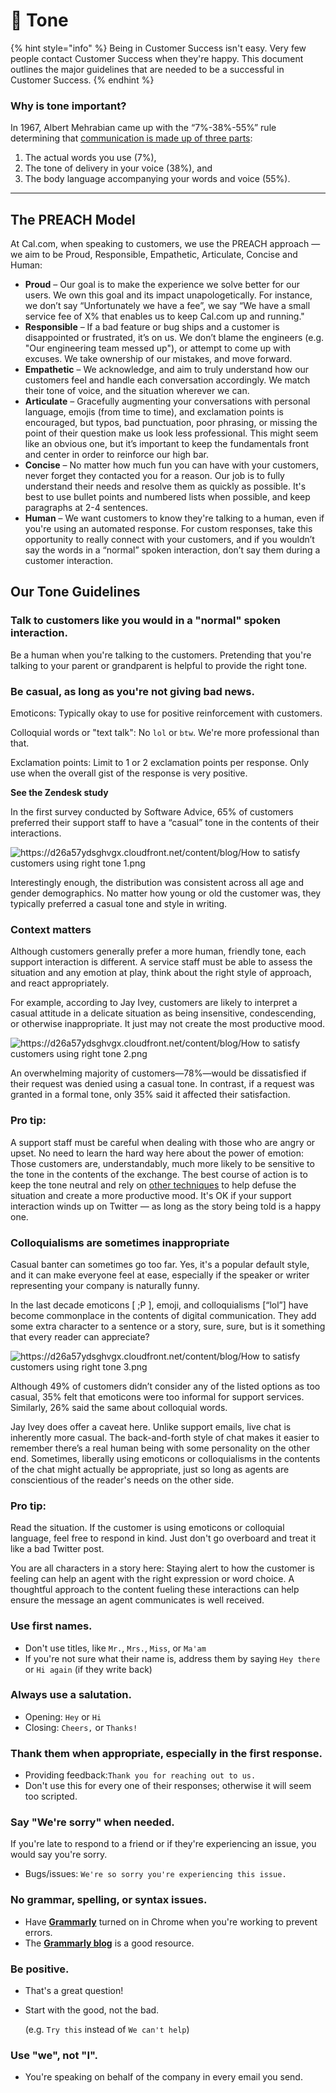 # 💟 Tone

{% hint style="info" %}
Being in Customer Success isn't easy. Very few people contact Customer Success when they're happy. This document outlines the major guidelines that are needed to be a successful in Customer Success.
{% endhint %}

### Why is tone important?

In 1967, Albert Mehrabian came up with the “7%-38%-55%” rule determining that [communication is made up of three parts](http://www.ecademy.com/node.php?id=78144):

1. The actual words you use (7%),
2. The tone of delivery in your voice (38%), and
3. The body language accompanying your words and voice (55%).

***

## The PREACH Model

At Cal.com, when speaking to customers, we use the PREACH approach — we aim to be Proud, Responsible, Empathetic, Articulate, Concise and Human:

* **Proud** – Our goal is to make the experience we solve better for our users. We own this goal and its impact unapologetically. For instance, we don’t say “Unfortunately we have a fee”, we say “We have a small service fee of X% that enables us to keep Cal.com up and running."
* **Responsible** – If a bad feature or bug ships and a customer is disappointed or frustrated, it’s on us. We don’t blame the engineers (e.g. "Our engineering team messed up"), or attempt to come up with excuses. We take ownership of our mistakes, and move forward.
* **Empathetic** – We acknowledge, and aim to truly understand how our customers feel and handle each conversation accordingly. We match their tone of voice, and the situation wherever we can.
* **Articulate** – Gracefully augmenting your conversations with personal language, emojis (from time to time), and exclamation points is encouraged, but typos, bad punctuation, poor phrasing, or missing the point of their question make us look less professional. This might seem like an obvious one, but it’s important to keep the fundamentals front and center in order to reinforce our high bar.
* **Concise** – No matter how much fun you can have with your customers, never forget they contacted you for a reason. Our job is to fully understand their needs and resolve them as quickly as possible. It's best to use bullet points and numbered lists when possible, and keep paragraphs at 2-4 sentences.
* **Human** – We want customers to know they're talking to a human, even if you're using an automated response. For custom responses, take this opportunity to really connect with your customers, and if you wouldn’t say the words in a “normal” spoken interaction, don’t say them during a customer interaction.

## Our Tone Guidelines

### Talk to customers like you would in a "normal" spoken interaction.

Be a human when you're talking to the customers. Pretending that you're talking to your parent or grandparent is helpful to provide the right tone.

### Be casual, as long as you're not giving bad news.

Emoticons: Typically okay to use for positive reinforcement with customers.

Colloquial words or "text talk": No `lol` or `btw`. We're more professional than that.

Exclamation points: Limit to 1 or 2 exclamation points per response. Only use when the overall gist of the response is very positive.

**See the Zendesk study**

In the first survey conducted by Software Advice, 65% of customers preferred their support staff to have a “casual” tone in the contents of their interactions.

<img src="https://d26a57ydsghvgx.cloudfront.net/content/blog/How%20to%20satisfy%20customers%20using%20right%20tone%201.png" alt="https://d26a57ydsghvgx.cloudfront.net/content/blog/How to satisfy customers using right tone 1.png" data-size="original">

Interestingly enough, the distribution was consistent across all age and gender demographics. No matter how young or old the customer was, they typically preferred a casual tone and style in writing.

### **Context matters**

Although customers generally prefer a more human, friendly tone, each support interaction is different. A service staff must be able to assess the situation and any emotion at play, think about the right style of approach, and react appropriately.

For example, according to Jay Ivey, customers are likely to interpret a casual attitude in a delicate situation as being insensitive, condescending, or otherwise inappropriate. It just may not create the most productive mood.

<img src="https://d26a57ydsghvgx.cloudfront.net/content/blog/How%20to%20satisfy%20customers%20using%20right%20tone%202.png" alt="https://d26a57ydsghvgx.cloudfront.net/content/blog/How to satisfy customers using right tone 2.png" data-size="original">

An overwhelming majority of customers—78%—would be dissatisfied if their request was denied using a casual tone. In contrast, if a request was granted in a formal tone, only 35% said it affected their satisfaction.

### **Pro tip:**

A support staff must be careful when dealing with those who are angry or upset. No need to learn the hard way here about the power of emotion: Those customers are, understandably, much more likely to be sensitive to the tone in the contents of the exchange. The best course of action is to keep the tone neutral and rely on [other techniques](https://blog.zopim.com/2013/12/03/deal-unhappy-customers/) to help defuse the situation and create a more productive mood. It's OK if your support interaction winds up on Twitter — as long as the story being told is a happy one.

### **Colloquialisms are sometimes inappropriate**

Casual banter can sometimes go too far. Yes, it's a popular default style, and it can make everyone feel at ease, especially if the speaker or writer representing your company is naturally funny.

In the last decade emoticons \[ ;P ], emoji, and colloquialisms \[“lol”] have become commonplace in the contents of digital communication. They add some extra character to a sentence or a story, sure, sure, but is it something that every reader can appreciate?

<img src="https://d26a57ydsghvgx.cloudfront.net/content/blog/How%20to%20satisfy%20customers%20using%20right%20tone%203.png" alt="https://d26a57ydsghvgx.cloudfront.net/content/blog/How to satisfy customers using right tone 3.png" data-size="original">

Although 49% of customers didn’t consider any of the listed options as too casual, 35% felt that emoticons were too informal for support services. Similarly, 26% said the same about colloquial words.

Jay Ivey does offer a caveat here. Unlike support emails, live chat is inherently more casual. The back-and-forth style of chat makes it easier to remember there’s a real human being with some personality on the other end. Sometimes, liberally using emoticons or colloquialisms in the contents of the chat might actually be appropriate, just so long as agents are conscientious of the reader's needs on the other side.

### **Pro tip:**

Read the situation. If the customer is using emoticons or colloquial language, feel free to respond in kind. Just don't go overboard and treat it like a bad Twitter post.

You are all characters in a story here: Staying alert to how the customer is feeling can help an agent with the right expression or word choice. A thoughtful approach to the content fueling these interactions can help ensure the message an agent communicates is well received.

### Use first names.

* Don't use titles, like `Mr.`, `Mrs.`, `Miss`, or `Ma'am`
* If you're not sure what their name is, address them by saying `Hey there` or `Hi again` (if they write back)

### Always use a salutation.

* Opening: `Hey` or  `Hi`
* Closing: `Cheers,` or `Thanks!`

### Thank them when appropriate, especially in the first response.

* Providing feedback:`Thank you for reaching out to us.`
* Don't use this for every one of their responses; otherwise it will seem too scripted.

### Say "We're sorry" when needed.

If you're late to respond to a friend or if they're experiencing an issue, you would say you're sorry.

* Bugs/issues: `We're so sorry you're experiencing this issue.`

### No grammar, spelling, or syntax issues.

* Have [**Grammarly**](https://chrome.google.com/webstore/detail/grammarly-for-chrome/kbfnbcaeplbcioakkpcpgfkobkghlhen?hl=en) turned on in Chrome when you're working to prevent errors.
* The [**Grammarly blog**](https://www.grammarly.com/blog/) is a good resource.

### Be positive.

* That's a great question!
*   Start with the good, not the bad.

    (e.g. `Try this` instead of `We can't help`)

### Use "we", not "I".

* You're speaking on behalf of the company in every email you send.
